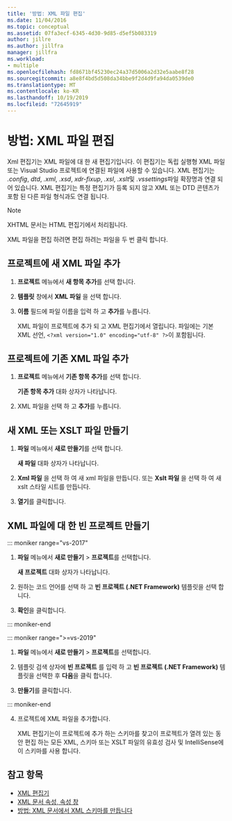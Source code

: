 ```yaml
---
title: '방법: XML 파일 편집'
ms.date: 11/04/2016
ms.topic: conceptual
ms.assetid: 07fa3ecf-6345-4d30-9d85-d5ef5b083319
author: jillre
ms.author: jillfra
manager: jillfra
ms.workload:
- multiple
ms.openlocfilehash: fd8671bf45230ec24a37d5006a2d32e5aabe8f28
ms.sourcegitcommit: a8e8f4bd5d508da34bbe9f2d4d9fa94da0539de0
ms.translationtype: MT
ms.contentlocale: ko-KR
ms.lasthandoff: 10/19/2019
ms.locfileid: "72645919"
---
```

# <a name="how-to-edit-xml-files"></a>방법: XML 파일 편집

Xml 편집기는 XML 파일에 대 한 새 편집기입니다. 이 편집기는 독립 실행형 XML 파일 또는 Visual Studio 프로젝트에 연결된 파일에 사용할 수 있습니다. XML 편집기는 *.config*, *dtd*, *.xml*, *.xsd*, *xdr-fixup*, *.xsl*, *.xslt*및 *.vssettings*파일 확장명과 연결 되어 있습니다. XML 편집기는 특정 편집기가 등록 되지 않고 XML 또는 DTD 콘텐츠가 포함 된 다른 파일 형식과도 연결 됩니다.

> [!NOTE]
> XHTML 문서는 HTML 편집기에서 처리됩니다.

XML 파일을 편집 하려면 편집 하려는 파일을 두 번 클릭 합니다.

## <a name="add-a-new-xml-file-to-a-project"></a>프로젝트에 새 XML 파일 추가

1. **프로젝트** 메뉴에서 **새 항목 추가**를 선택 합니다.

2. **템플릿** 창에서 **XML 파일** 을 선택 합니다.

3. **이름** 필드에 파일 이름을 입력 하 고 **추가**를 누릅니다.

   XML 파일이 프로젝트에 추가 되 고 XML 편집기에서 열립니다. 파일에는 기본 XML 선언, `<?xml version="1.0" encoding="utf-8" ?>`이 포함됩니다.

## <a name="add-an-existing-xml-file-to-a-project"></a>프로젝트에 기존 XML 파일 추가

1. **프로젝트** 메뉴에서 **기존 항목 추가**를 선택 합니다.

   **기존 항목 추가** 대화 상자가 나타납니다.

2. XML 파일을 선택 하 고 **추가**를 누릅니다.

## <a name="create-a-new-xml-or-xslt-file"></a>새 XML 또는 XSLT 파일 만들기

1. **파일** 메뉴에서 **새로 만들기**를 선택 합니다.

   **새 파일** 대화 상자가 나타납니다.

2. **Xml 파일** 을 선택 하 여 새 xml 파일을 만듭니다. 또는 **Xslt 파일** 을 선택 하 여 새 xslt 스타일 시트를 만듭니다.

3. **열기**를 클릭합니다.

## <a name="create-an-empty-project-for-xml-files"></a>XML 파일에 대 한 빈 프로젝트 만들기

::: moniker range="vs-2017"

1. **파일** 메뉴에서 **새로 만들기** > **프로젝트**를 선택합니다.

   **새 프로젝트** 대화 상자가 나타납니다.

2. 원하는 코드 언어를 선택 하 고 **빈 프로젝트 (.NET Framework)** 템플릿을 선택 합니다.

3. **확인**을 클릭합니다.

::: moniker-end

::: moniker range=">=vs-2019"

1. **파일** 메뉴에서 **새로 만들기** > **프로젝트**를 선택합니다.

2. 템플릿 검색 상자에 **빈 프로젝트** 를 입력 하 고 **빈 프로젝트 (.NET Framework)** 템플릿을 선택한 후 **다음**을 클릭 합니다.

3. **만들기**를 클릭합니다.

::: moniker-end

4. 프로젝트에 XML 파일을 추가합니다.

   XML 편집기는이 프로젝트에 추가 하는 스키마를 찾고이 프로젝트가 열려 있는 동안 편집 하는 모든 XML, 스키마 또는 XSLT 파일의 유효성 검사 및 IntelliSense에이 스키마를 사용 합니다.

## <a name="see-also"></a>참고 항목

- [XML 편집기](../xml-tools/xml-editor.md)
- [XML 문서 속성, 속성 창](../xml-tools/xml-document-properties-properties-window.md)
- [방법: XML 문서에서 XML 스키마를 만듭니다 ](../xml-tools/how-to-create-an-xml-schema-from-an-xml-document.md)